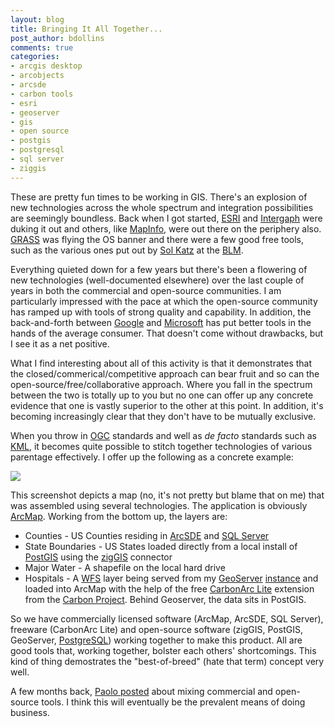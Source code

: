 ```yaml
---
layout: blog
title: Bringing It All Together...
post_author: bdollins
comments: true
categories:
- arcgis desktop
- arcobjects
- arcsde
- carbon tools
- esri
- geoserver
- gis
- open source
- postgis
- postgresql
- sql server
- ziggis
---
```


These are pretty fun times to be working in GIS. There's an explosion of new technologies across the whole spectrum and integration possibilities are seemingly boundless. Back when I got started, <a href="http://www.esri.com">ESRI</a> and <a href="http://www.intergraph.com">Intergaph</a> were duking it out and others, like <a href="http://www.mapinfo.com">MapInfo</a>, were out there on the periphery also. <a href="http://grass.itc.it/">GRASS</a> was flying the OS banner and there were a few good free tools, such as the various ones put out by <a href="http://en.wikipedia.org/wiki/Sol_Katz">Sol Katz</a> at the <a href="http://www.blm.gov/wo/st/en.html">BLM</a>.

Everything quieted down for a few years but there's been a flowering of new technologies (well-documented elsewhere) over the last couple of years in both the commercial and open-source communities. I am particularly impressed with the pace at which the open-source community has ramped up with tools of strong quality and capability. In addition, the back-and-forth between <a href="http://earth.google.com/">Google</a> and <a href="http://www.microsoft.com/virtualearth/default.mspx">Microsoft</a> has put better tools in the hands of the average consumer. That doesn't come without drawbacks, but I see it as a net positive.

What I find interesting about all of this activity is that it demonstrates that the closed/commerical/competitive approach can bear fruit and so can the open-source/free/collaborative approach. Where you fall in the spectrum between the two is totally up to you but no one can offer up any concrete evidence that one is vastly superior to the other at this point. In addition, it's becoming increasingly clear that they don't have to be mutually exclusive.

When you throw in <a href="http://www.opengeospatial.org">OGC</a> standards and well as <em>de facto</em> standards such as <a href="http://code.google.com/apis/kml/documentation/">KML</a>, it becomes quite possible to stitch together technologies of various parentage effectively. I offer up the following as a concrete example:

<a href="http://geobabble.files.wordpress.com/2007/06/os_free_commercial.png" title="Click to enlarge..."><img src="http://geobabble.files.wordpress.com/2007/06/os_free_commercial.thumbnail.png" /></a>

This screenshot depicts a map (no, it's not pretty but blame that on me) that was assembled using several technologies. The application is obviously <a href="http://www.esri.com/software/arcgis/about/desktop_gis.html">ArcMap</a>. Working from the bottom up, the layers are:

<ul>
	<li>Counties - US Counties residing in <a href="http://www.esri.com/software/arcgis/arcsde/">ArcSDE</a> and <a href="http://www.microsoft.com/sql/default.mspx">SQL Server</a></li>
	<li>State Boundaries - US States loaded directly from a local install of <a href="http://postgis.refractions.net/">PostGIS</a> using the <a href="http://code.google.com/p/ziggis/">zigGIS</a> connector</li>
	<li>Major Water - A shapefile on the local hard drive</li>
	<li>Hospitals - A <a href="http://www.opengeospatial.org/standards/wfs">WFS</a> layer being served from my <a href="http://geoserver.org/">GeoServer</a> <a href="http://geobabble.wordpress.com/2007/06/19/my-little-open-source-stack/">instance</a> and loaded into ArcMap with the help of the free <a href="http://www.thecarbonproject.com/carbonarc.php">CarbonArc Lite</a> extension from the <a href="http://www.thecarbonproject.com">Carbon Project</a>. Behind Geoserver, the data sits in PostGIS.</li>
</ul>

So we have commercially licensed software (ArcMap, ArcSDE, SQL Server), freeware (CarbonArc Lite) and open-source software (zigGIS, PostGIS, GeoServer, <a href="http://www.postgresql.org/">PostgreSQL</a>) working together to make this product. All are good tools that, working together, bolster each others' shortcomings. This kind of thing demostrates the "best-of-breed" (hate that term) concept very well.

A few months back, <a href="http://www.paolocorti.net/public/wordpress/index.php/2007/01/19/full-oss-solution-vs-osscommercial-solution-mix/">Paolo posted</a> about mixing commercial and open-source tools. I think this will eventually be the prevalent means of doing business.